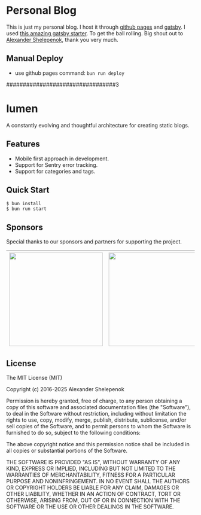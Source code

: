 # Personal Blog

This is just my personal blog. I host it through [github pages]() and [gatsby](). I used [this amazing gatsby starter](https://github.com/alxshelepenok/lumen). To get the ball rolling. Big shout out to [Alexander Shelepenok](https://github.com/alxshelepenok), thank you very much.

## Manual Deploy

- use github pages command: `bun run deploy`

#################################3

# lumen

A constantly evolving and thoughtful architecture for creating static blogs.

## Features

- Mobile first approach in development.
- Support for Sentry error tracking.
- Support for categories and tags.

## Quick Start

```
$ bun install
$ bun run start
```

## Sponsors

Special thanks to our sponsors and partners for supporting the project.

| <a href="https://www.browserstack.com" target="_blank"><img width="250" src="https://gist.githubusercontent.com/alxshelepenok/94cbc6dc4a2cb8167ee188ddab33893a/raw/f869c9a67db7bfd5440a49178195efe811d8f7d8/browserstack.svg"></a> | <a href="https://sentry.io" target="_blank"><img width="250" src="https://gist.githubusercontent.com/alxshelepenok/1a74dbe123b2f7ad538f41c94e2da0a2/raw/aaeb3b38ef0873bae1f23f3605696b4e65362e67/sentry.svg"></a> |
| :--------------------------------------------------------------------------------------------------------------------------------------------------------------------------------------------------------------------------------: | :---------------------------------------------------------------------------------------------------------------------------------------------------------------------------------------------------------------: |

## License

The MIT License (MIT)

Copyright (c) 2016-2025 Alexander Shelepenok

Permission is hereby granted, free of charge, to any person obtaining a copy
of this software and associated documentation files (the "Software"), to deal
in the Software without restriction, including without limitation the rights
to use, copy, modify, merge, publish, distribute, sublicense, and/or sell
copies of the Software, and to permit persons to whom the Software is
furnished to do so, subject to the following conditions:

The above copyright notice and this permission notice shall be included in all
copies or substantial portions of the Software.

THE SOFTWARE IS PROVIDED "AS IS", WITHOUT WARRANTY OF ANY KIND, EXPRESS OR
IMPLIED, INCLUDING BUT NOT LIMITED TO THE WARRANTIES OF MERCHANTABILITY,
FITNESS FOR A PARTICULAR PURPOSE AND NONINFRINGEMENT. IN NO EVENT SHALL THE
AUTHORS OR COPYRIGHT HOLDERS BE LIABLE FOR ANY CLAIM, DAMAGES OR OTHER
LIABILITY, WHETHER IN AN ACTION OF CONTRACT, TORT OR OTHERWISE, ARISING FROM,
OUT OF OR IN CONNECTION WITH THE SOFTWARE OR THE USE OR OTHER DEALINGS IN THE
SOFTWARE.
